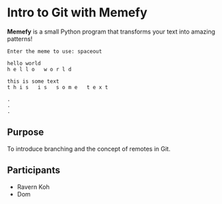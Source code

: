# Intro to Git with Memefy
**Memefy** is a small Python program that transforms your text into amazing patterns!
```
Enter the meme to use: spaceout

hello world
h e l l o   w o r l d

this is some text
t h i s   i s   s o m e   t e x t

.
.
.
```

## Purpose
To introduce branching and the concept of remotes in Git.

## Participants
* Ravern Koh
* Dom
